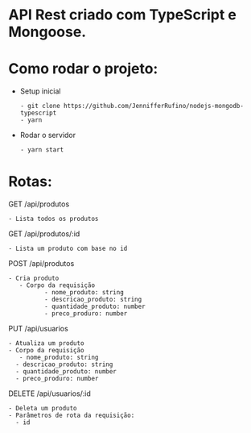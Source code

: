 # API Rest criado com TypeScript e Mongoose.

# Como rodar o projeto:

  * Setup inicial
     
        - git clone https://github.com/JennifferRufino/nodejs-mongodb-typescript
        - yarn
    
   * Rodar o servidor
   
         - yarn start
    
# Rotas:

 GET /api/produtos
 
    - Lista todos os produtos
  
  GET /api/produtos/:id
  
    - Lista um produto com base no id
    
  POST /api/produtos
  
    - Cria produto
       - Corpo da requisição
              - nome_produto: string
              - descricao_produto: string
              - quantidade_produto: number
              - preco_produro: number
      
  PUT /api/usuarios
  
    - Atualiza um produto
    - Corpo da requisição
       - nome_produto: string
      - descricao_produto: string
      - quantidade_produto: number
      - preco_produro: number
      
DELETE /api/usuarios/:id

    - Deleta um produto
    - Parâmetros de rota da requisição:
      - id
